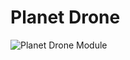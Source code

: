 # Planet Drone


![Planet Drone Module](https://www.erikoostveen.co.uk/assets/img/portfolio/item-3--github.jpg)
